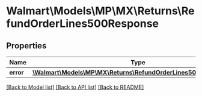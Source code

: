# Walmart\Models\MP\MX\Returns\RefundOrderLines500Response

## Properties

Name | Type | Description | Notes
------------ | ------------- | ------------- | -------------
**error** | [**\Walmart\Models\MP\MX\Returns\RefundOrderLines500ResponseError**](RefundOrderLines500ResponseError.md) |  | [optional]


[[Back to Model list]](./) [[Back to API list]](../../../../../README.md#supported-apis) [[Back to README]](../../../../../README.md)
